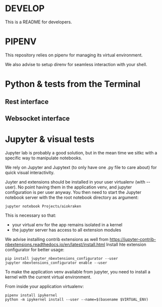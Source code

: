 # DEVELOP

This is a README for developers.

# PIPENV
This repository relies on pipenv for managing its virtual environment.

We also advise to setup direnv for seamless interaction with your shell.

# Python & tests from the Terminal

## Rest interface


## Websocket interface




# Jupyter & visual tests

Jupyter lab is probably a good solution, but in the mean time we sitkc with a specific way to manipulate notebooks.

We rely on Jupyter and Jupytext (to only have one .py file to care about) for quick visual interactivity.

Juyter and extensions should be installed in your user virtualenv (with --user).
No point having them in the application venv, and jupyter configuration is per user anyway.
You then need to start the Jupyter notebook server with the the root notebook directory as argument:

    jupyter notebook Projects/aiokraken

This is necessary so that:
- your virtual env for the app remains isolated in a kernel
- the jupyter server has access to all extension modules

We advise installing contrib extensions as well from https://jupyter-contrib-nbextensions.readthedocs.io/en/latest/install.html
Install hte extension configurator for better usage:
    
    pip install jupyter_nbextensions_configurator --user
    jupyter nbextensions_configurator enable --user

To make the application venv available from jupyter, you need to install a kernel with the current virtual environment.

From inside your application virtualenv:

    pipenv install ipykernel
    python -m ipykernel install --user --name=$(basename $VIRTUAL_ENV)


 



